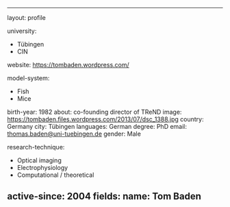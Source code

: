 
---
layout: profile

university: 
- Tübingen
- CIN

website: https://tombaden.wordpress.com/

model-system: 
- Fish
- Mice

birth-year: 1982
about: co-founding director of TReND
image: https://tombaden.files.wordpress.com/2013/07/dsc_1388.jpg
country: Germany
city: Tübingen
languages: German
degree: PhD
email: thomas.baden@uni-tuebingen.de
gender: Male

research-technique: 
- Optical imaging
- Electrophysiology
- Computational / theoretical

active-since: 2004
fields: 
name: Tom Baden
---
